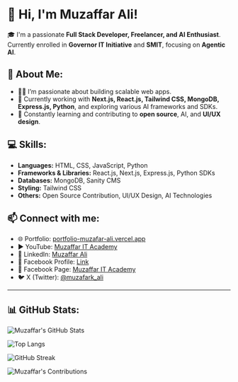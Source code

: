 # 👋 Hi, I'm Muzaffar Ali!

🎓 I'm a passionate **Full Stack Developer, Freelancer, and AI Enthusiast**.  
Currently enrolled in **Governor IT Initiative** and **SMIT**, focusing on **Agentic AI**.

## 🚀 About Me:
- 👨‍💻 I’m passionate about building scalable web apps.
- 🔭 Currently working with **Next.js, React.js, Tailwind CSS, MongoDB, Express.js, Python**, and exploring various AI frameworks and SDKs.
- 🌱 Constantly learning and contributing to **open source**, AI, and **UI/UX design**.

## 💻 Skills:
- **Languages:** HTML, CSS, JavaScript, Python  
- **Frameworks & Libraries:** React.js, Next.js, Express.js, Python SDKs  
- **Databases:** MongoDB, Sanity CMS   
- **Styling:** Tailwind CSS  
- **Others:** Open Source Contribution, UI/UX Design, AI Technologies  

## 📫 Connect with me:
- 🌐 Portfolio: [portfolio-muzafar-ali.vercel.app](https://portfolio-muzafar-ali.vercel.app/)  
- ▶️ YouTube: [Muzaffar IT Academy](https://youtube.com/@muzaffaritacademy)  
- 🔗 LinkedIn: [Muzaffar Ali](https://www.linkedin.com/in/muzaffar-ali-0b3939315/)  
- 📘 Facebook Profile: [Link](https://www.facebook.com/profile.php?id=100093557110026)  
- 📘 Facebook Page: [Muzaffar IT Academy](https://www.facebook.com/profile.php?id=61568580359502)  
- 🐦 X (Twitter): [@muzafark_ali](https://x.com/muzafark_ali?t=D3m5eyVd-toFI-_0Y96_aA&s=09)  

---
## 📊 GitHub Stats:

![Muzaffar's GitHub Stats](https://github-readme-stats.vercel.app/api?username=MuzaffarAli13&show_icons=true&theme=radical)

![Top Langs](https://github-readme-stats.vercel.app/api/top-langs/?username=MuzaffarAli13&layout=compact&theme=radical)

![GitHub Streak](https://github-readme-streak-stats.herokuapp.com/?user=MuzaffarAli13&theme=radical)

![Muzaffar's Contributions](https://github-contribution-graph.ez4o.com/?username=MuzaffarAli13&theme=radical)

